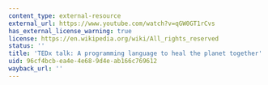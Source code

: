 ```yaml
---
content_type: external-resource
external_url: https://www.youtube.com/watch?v=qGW0GT1rCvs
has_external_license_warning: true
license: https://en.wikipedia.org/wiki/All_rights_reserved
status: ''
title: 'TEDx talk: A programming language to heal the planet together'
uid: 96cf4bcb-ea4e-4e68-9d4e-ab166c769612
wayback_url: ''
---
```

